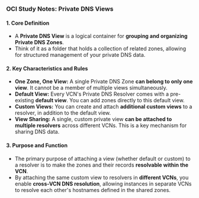 ### **OCI Study Notes: Private DNS Views**

#### **1. Core Definition**

*   A **Private DNS View** is a logical container for **grouping and organizing Private DNS Zones**.
*   Think of it as a folder that holds a collection of related zones, allowing for structured management of your private DNS data.

#### **2. Key Characteristics and Rules**

*   **One Zone, One View:** A single Private DNS Zone **can belong to only one view**. It cannot be a member of multiple views simultaneously.
*   **Default View:** Every VCN's Private DNS Resolver comes with a pre-existing **default view**. You can add zones directly to this default view.
*   **Custom Views:** You can create and attach **additional custom views** to a resolver, in addition to the default view.
*   **View Sharing:** A single, custom private view **can be attached to multiple resolvers** across different VCNs. This is a key mechanism for sharing DNS data.

#### **3. Purpose and Function**

*   The primary purpose of attaching a view (whether default or custom) to a resolver is to make the zones and their records **resolvable within the VCN**.
*   By attaching the same custom view to resolvers in **different VCNs**, you enable **cross-VCN DNS resolution**, allowing instances in separate VCNs to resolve each other's hostnames defined in the shared zones.